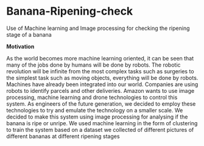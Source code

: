# Banana-Ripening-check
Use of Machine learning and Image processing for checking the ripening stage of a banana

**Motivation**

As the world becomes more machine learning oriented, it can be seen that many of the jobs done by humans will be done by robots. The robotic revolution will be infinite from the most complex tasks such as surgeries to the simplest task such as moving objects, everything will be done by robots.
Machines have already been integrated into our world. Companies are using robots to identify parcels and other deliveries. Amazon wants to use image processing, machine learning and drone technologies to control this system.
As engineers of the future generation, we decided to employ these technologies to try and emulate the technology on a smaller scale. We decided to make this system using image processing for analysing if the banana is ripe or unripe. We used machine learning in the form of clustering to train the system based on a dataset we collected of different pictures of different bananas at different ripening stages 

